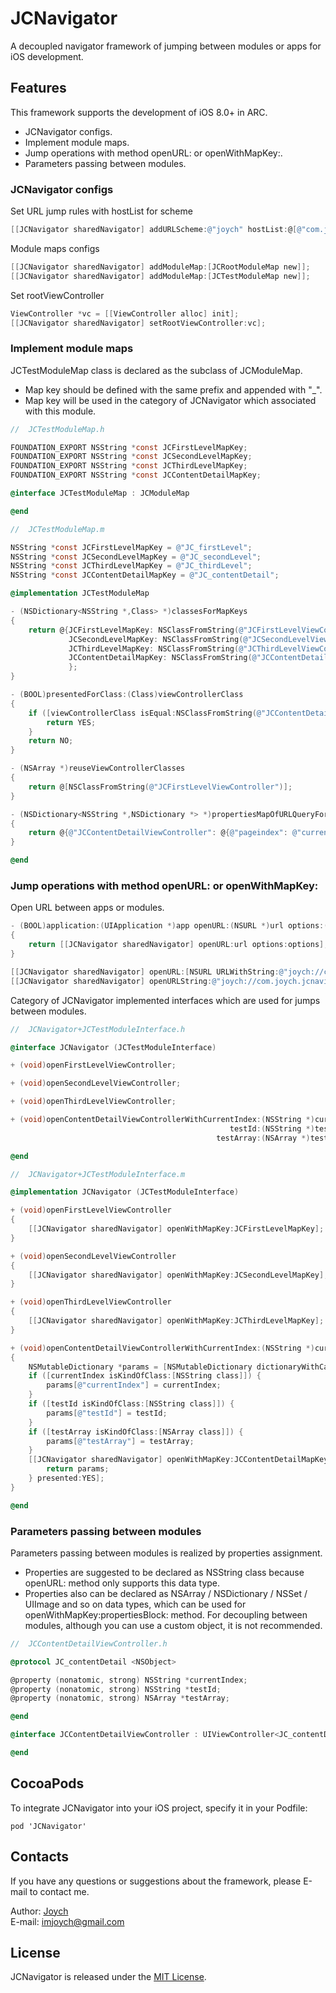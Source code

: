 # JCNavigator
A decoupled navigator framework of jumping between modules or apps for iOS development. 

## Features
This framework supports the development of iOS 8.0+ in ARC.

* JCNavigator configs.
* Implement module maps.
* Jump operations with method openURL: or openWithMapKey:.
* Parameters passing between modules.

### JCNavigator configs

Set URL jump rules with hostList for scheme
```objective-c
[[JCNavigator sharedNavigator] addURLScheme:@"joych" hostList:@[@"com.joych.JCNavigatorDemo"]];
```

Module maps configs
```objective-c
[[JCNavigator sharedNavigator] addModuleMap:[JCRootModuleMap new]];
[[JCNavigator sharedNavigator] addModuleMap:[JCTestModuleMap new]];
```

Set rootViewController
```objective-c
ViewController *vc = [[ViewController alloc] init];
[[JCNavigator sharedNavigator] setRootViewController:vc];
```

### Implement module maps

JCTestModuleMap class is declared as the subclass of JCModuleMap.
* Map key should be defined with the same prefix and appended with "_".
* Map key will be used in the category of JCNavigator which associated with this module.
```objective-c
//  JCTestModuleMap.h

FOUNDATION_EXPORT NSString *const JCFirstLevelMapKey;
FOUNDATION_EXPORT NSString *const JCSecondLevelMapKey;
FOUNDATION_EXPORT NSString *const JCThirdLevelMapKey;
FOUNDATION_EXPORT NSString *const JCContentDetailMapKey;

@interface JCTestModuleMap : JCModuleMap

@end
```
```objective-c
//  JCTestModuleMap.m

NSString *const JCFirstLevelMapKey = @"JC_firstLevel";
NSString *const JCSecondLevelMapKey = @"JC_secondLevel";
NSString *const JCThirdLevelMapKey = @"JC_thirdLevel";
NSString *const JCContentDetailMapKey = @"JC_contentDetail";

@implementation JCTestModuleMap

- (NSDictionary<NSString *,Class> *)classesForMapKeys
{
    return @{JCFirstLevelMapKey: NSClassFromString(@"JCFirstLevelViewController"),
             JCSecondLevelMapKey: NSClassFromString(@"JCSecondLevelViewController"),
             JCThirdLevelMapKey: NSClassFromString(@"JCThirdLevelViewController"),
             JCContentDetailMapKey: NSClassFromString(@"JCContentDetailViewController"),
             };
}

- (BOOL)presentedForClass:(Class)viewControllerClass
{
    if ([viewControllerClass isEqual:NSClassFromString(@"JCContentDetailViewController")]) {
        return YES;
    }
    return NO;
}

- (NSArray *)reuseViewControllerClasses
{
    return @[NSClassFromString(@"JCFirstLevelViewController")];
}

- (NSDictionary<NSString *,NSDictionary *> *)propertiesMapOfURLQueryForClasses
{
    return @{@"JCContentDetailViewController": @{@"pageindex": @"currentIndex"}};
}

@end
```

### Jump operations with method openURL: or openWithMapKey:

Open URL between apps or modules.
```objective-c
- (BOOL)application:(UIApplication *)app openURL:(NSURL *)url options:(NSDictionary<UIApplicationOpenURLOptionsKey, id> *)options
{
    return [[JCNavigator sharedNavigator] openURL:url options:options];
}
```
```objective-c
[[JCNavigator sharedNavigator] openURL:[NSURL URLWithString:@"joych://com.joych.JCNavigatorDemo/firstlevel"]];
[[JCNavigator sharedNavigator] openURLString:@"joych://com.joych.jcnavigatordemo/contentdetail?pageindex=1"];
```

Category of  JCNavigator implemented interfaces which are used for jumps between modules.
```objective-c
//  JCNavigator+JCTestModuleInterface.h

@interface JCNavigator (JCTestModuleInterface)

+ (void)openFirstLevelViewController;

+ (void)openSecondLevelViewController;

+ (void)openThirdLevelViewController;

+ (void)openContentDetailViewControllerWithCurrentIndex:(NSString *)currentIndex
                                                 testId:(NSString *)testId
                                              testArray:(NSArray *)testArray;

@end
```
```objective-c
//  JCNavigator+JCTestModuleInterface.m

@implementation JCNavigator (JCTestModuleInterface)

+ (void)openFirstLevelViewController
{
    [[JCNavigator sharedNavigator] openWithMapKey:JCFirstLevelMapKey];
}

+ (void)openSecondLevelViewController
{
    [[JCNavigator sharedNavigator] openWithMapKey:JCSecondLevelMapKey];
}

+ (void)openThirdLevelViewController
{
    [[JCNavigator sharedNavigator] openWithMapKey:JCThirdLevelMapKey];
}

+ (void)openContentDetailViewControllerWithCurrentIndex:(NSString *)currentIndex testId:(NSString *)testId testArray:(NSArray           *)testArray
{
    NSMutableDictionary *params = [NSMutableDictionary dictionaryWithCapacity:3];
    if ([currentIndex isKindOfClass:[NSString class]]) {
        params[@"currentIndex"] = currentIndex;
    }
    if ([testId isKindOfClass:[NSString class]]) {
        params[@"testId"] = testId;
    }
    if ([testArray isKindOfClass:[NSArray class]]) {
        params[@"testArray"] = testArray;
    }
    [[JCNavigator sharedNavigator] openWithMapKey:JCContentDetailMapKey propertiesBlock:^NSDictionary *{
        return params;
    } presented:YES];
}

@end
```

### Parameters passing between modules

Parameters passing between modules is realized by properties assignment.
* Properties are suggested to be declared as NSString class because openURL: method only supports this data type.
* Properties also can be declared as NSArray / NSDictionary / NSSet / UIImage and so on data types, which can be used for openWithMapKey:propertiesBlock: method. For decoupling between modules, although you can use a custom object, it is not recommended.
```objective-c
//  JCContentDetailViewController.h

@protocol JC_contentDetail <NSObject>

@property (nonatomic, strong) NSString *currentIndex;
@property (nonatomic, strong) NSString *testId;
@property (nonatomic, strong) NSArray *testArray;

@end

@interface JCContentDetailViewController : UIViewController<JC_contentDetail>

@end
```

## CocoaPods
To integrate JCNavigator into your iOS project, specify it in your Podfile:

    pod 'JCNavigator'

## Contacts
If you have any questions or suggestions about the framework, please E-mail to contact me.

Author: [Joych](https://github.com/imjoych)    
E-mail: imjoych@gmail.com

## License
JCNavigator is released under the [MIT License](https://github.com/imjoych/JCNavigator/blob/master/LICENSE).

